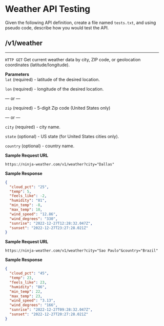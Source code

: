 # Weather API Testing
Given the following API definition, create a file named `tests.txt`, and using pseudo code, describe how you would test the API.

## /v1/weather

---
`HTTP GET`
Get current weather data by city, ZIP code, or geolocation coordinates (latitude/longitude).

**Parameters**  
`lat` (required) - latitude of the desired location.

`lon` (required) - longitude of the desired location.

— or —

`zip` (required) - 5-digit Zip code (United States only)

— or —

`city` (required) - city name.

`state` (optional) - US state (for United States cities only).

`country` (optional) - country name.

**Sample Request URL**

`https://ninja-weather.com/v1/weather?city="Dallas"`

**Sample Response**

```json
{
  "cloud_pct": "25",
  "temp": 5,
  "feels_like": -2,
  "humidity": "81",
  "min_temp": -8,
  "max_temp": 10,
  "wind_speed": "12.86",
  "wind_degrees": "330",
  "sunrise": "2022-12-27T12:28:32.047Z",
  "sunset": "2022-12-27T23:27:28.021Z"
}
```

**Sample Request URL**

`https://ninja-weather.com/v1/weather?city="Sao Paulo"&country="Brazil"`

**Sample Response**

```json
{
  "cloud_pct": "45",
  "temp": 23,
  "feels_like": 23,
  "humidity": "86",
  "min_temp": 22,
  "max_temp": 23,
  "wind_speed": "3.13",
  "wind_degrees": "166",
  "sunrise": "2022-12-27T09:28:32.047Z",
  "sunset": "2022-12-27T20:27:28.021Z"
}
```

